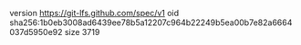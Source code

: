 version https://git-lfs.github.com/spec/v1
oid sha256:1b0eb3008ad6439ee78b5a12207c964b22249b5ea00b7e82a6664037d5950e92
size 3719
